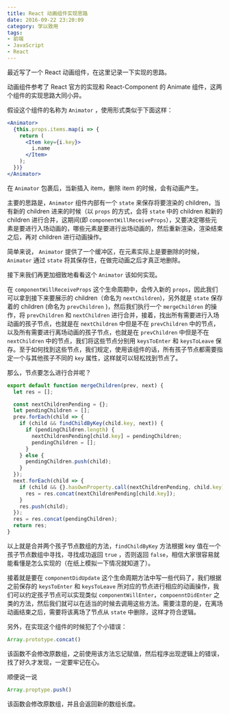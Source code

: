 ```yaml
---
title: React 动画组件实现思路
date: 2016-09-22 23:20:09
category: 学以致用
tags:
- 前端
- JavaScript
- React
---
```


最近写了一个 React 动画组件，在这里记录一下实现的思路。

动画组件参考了 React 官方的实现和 React-Component 的 Animate 组件，这两个组件的实现思路大同小异。



假设这个组件的名称为 `Animator` ，使用形式类似于下面这样：

```jsx
<Animator>
  {this.props.items.map(i => {
    return (
      <Item key={i.key}>
        i.name
      </Item>
    );
  })}
</Animator>
```

在 `Animator` 包裹后，当新插入 item，删除 item 的时候，会有动画产生。

主要的思路是，`Animator` 组件内部有一个 `state` 来保存将要渲染的 children，当有新的 children 进来的时候（以 `props` 的方式，会将 `state` 中的 children 和新的 children 进行合并，这期间(即 `componentWillReceiveProps`），又要决定哪些元素是要进行入场动画的，哪些元素是要进行出场动画的，然后重新渲染，渲染结束之后，再对 children 进行动画操作。

简单来说， `Animator` 提供了一个缓冲区，在元素实际上是要删除的时候，`Animator` 通过 `state` 将其保存住，在做完动画之后才真正地删除。

接下来我们再更加细致地看看这个 `Animator` 该如何实现。

在 `componentWillReceiveProps` 这个生命周期中，会传入新的 `props`，因此我们可以拿到接下来要展示的 children（命名为 `nextChildren`)，另外就是 `state` 保存着的 children (命名为 `prevChildren` )，然后我们执行一个 `mergeChildren` 的操作，将 `prevChildren` 和 `nextChildren` 进行合并，接着，找出所有需要进行入场动画的孩子节点，也就是在 `nextChildren` 中但是不在 `prevChildren` 中的节点，以及所有需要进行离场动画的孩子节点，也就是在 `prevChildren` 中但是不在 `nextChildren` 中的节点，我们将这些节点分别用 `keysToEnter` 和 `keysToLeave` 保存。至于如何找到这些节点，我们规定，使用该组件的话，所有孩子节点都需要指定一个与其他孩子不同的 `key` 属性，这样就可以轻松找到节点了。

那么，节点要怎么进行合并呢？

```javascript
export default function mergeChildren(prev, next) {
  let res = [];

  const nextChildrenPending = {};
  let pendingChildren = [];
  prev.forEach(child => {
    if (child && findChildByKey(child.key, next)) {
      if (pendingChildren.length) {
        nextChildrenPending[child.key] = pendingChildren;
        pendingChildren = [];
      }
    } else {
      pendingChildren.push(child);
    }
  });
  next.forEach(child => {
    if (child && {}.hasOwnProperty.call(nextChildrenPending, child.key)) {
      res = res.concat(nextChildrenPending[child.key]);
    }
    res.push(child);
  });
  res = res.concat(pendingChildren);
  return res;
}
```

以上就是合并两个孩子节点数组的方法，`findChildByKey` 方法根据 key 值在一个孩子节点数组中寻找，寻找成功返回 `true` ，否则返回 `false`，相信大家很容易就能看懂是怎么实现的（在纸上模拟一下情况就知道了）。

接着就是要在 `componentDidUpdate` 这个生命周期方法中写一些代码了，我们根据之前保存的 `keysToEnter` 和 `keysToLeave` 所对应的节点进行相应的动画操作，我们可以约定孩子节点可以实现类似 `componentWillEnter`，`compoenntDidEnter` 之类的方法，然后我们就可以在适当的时候去调用这些方法。需要注意的是，在离场动画结束之后，需要将该离场了节点从 `state` 中删除，这样才符合逻辑。

另外，在实现这个组件的时候犯了个小错误：

```javascript
Array.prototype.concat()
```

该函数不会修改原数组，之前使用该方法忘记赋值，然后程序出现逻辑上的错误，找了好久才发现，一定要牢记在心。

顺便说一说

```javascript
Array.proptype.push()
```

该函数会修改原数组，并且会返回新的数组长度。
